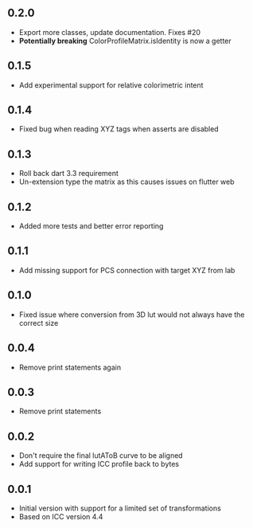 ## 0.2.0

- Export more classes, update documentation. Fixes #20
- **Potentially breaking** ColorProfileMatrix.isIdentity is now a getter

## 0.1.5

- Add experimental support for relative colorimetric intent

## 0.1.4

- Fixed bug when reading XYZ tags when asserts are disabled

## 0.1.3

- Roll back dart 3.3 requirement
- Un-extension type the matrix as this causes issues on flutter web

## 0.1.2

- Added more tests and better error reporting

## 0.1.1

- Add missing support for PCS connection with target XYZ from lab

## 0.1.0

- Fixed issue where conversion from 3D lut would not always have the correct size

## 0.0.4

- Remove print statements again

## 0.0.3

- Remove print statements

## 0.0.2

- Don't require the final lutAToB curve to be aligned
- Add support for writing ICC profile back to bytes

## 0.0.1

- Initial version with support for a limited set of transformations
- Based on ICC version 4.4
